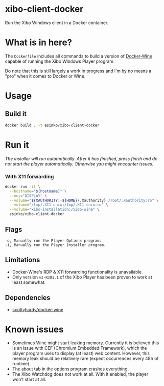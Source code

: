 # xibo-client-docker
Run the Xibo Windows client in a Docker container.

# What is in here?
The `Dockerfile` includes all commands to build a version of [Docker-Wine](https://hub.docker.com/r/scottyhardy/docker-wine) capable of running the Xibo Windows Player program.

Do note that this is still largely a work in progress and I'm by no means a "pro" when it comes to Docker or Wine.

# Usage
## Build it
```bash
docker build . -t esinko/xibo-client-docker
```

# Run it
*The installer will run automatically. After it has finished, press finish and do not start the player automatically. Otherwise you might encounter issues.*

### With X11 forwarding
```bash
docker run -it \
  --hostname="$(hostname)" \
  --env="DISPLAY" \
  --volume="${XAUTHORITY:-${HOME}/.Xauthority}:/root/.Xauthority:ro" \
  --volume="/tmp/.X11-unix:/tmp/.X11-unix:ro" \
  --volume="xibo-installation:/xibo-wine" \
  esinko/xibo-client-docker
```

## Flags
```
-o, Manually run the Player Options program.
-i, Manually run the Player Installer program.
```

## Limitations
- Docker-Wine's RDP & X11 forwarding functionality is unavailable.
- Only version `v3-R301.1` of the Xibo Player has been proven to work at least somewhat.

## Dependencies
- [scottyhardy/docker-wine](https://hub.docker.com/r/scottyhardy/docker-wine/)

# Known issues
- Sometimes Wine might start leaking memory. Currently it is believed this is an issue with CEF (Chromium Embedded Framework), which the player program uses to display (at least) web content. However, this memory leak should be relatively rare (expect occurrences every 48h of runtime).
- The about tab in the options program crashes everything.
- The Xibo Watchdog does not work at all. With it enabled, the player won't start at all.
